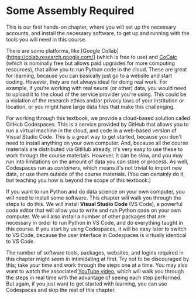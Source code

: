 # Some Assembly Required

This is our first hands-on chapter, where you will set up the necessary accounts, and install the necessary software, to get up and running with the tools you will need in this course.

There are some platforms, like [Google Collab](https://colab.research.google.com/] (which is free to use) and [CoCalc](https://cocalc.com/) (which is nominally free but allows paid upgrades for more computing resources), that allow you to run Python code in the cloud. These are great for learning, because you can basically just go to a website and start coding. However, they are not always ideal for doing real work. For example, if you're working with real neural (or other) data, you would need to upload it to the cloud of the service provider you're using. This could be a violation of the research ethics and/or privacy laws of your institution or location, or you might have large data files that make this challenging.

For working through this textbook, we provide a cloud-based solution called GitHub Codespaces. This is a service provided by GitHub that allows you to run a virtual machine in the cloud, and code in a web-based version of Visual Studio Code. This is a great way to get started, because you don't need to install anything on your own computer. And, because all the course materials are distributed via GitHub already, it's very easy to use these to work through the course materials. However, it can be slow, and you may run into limitations on the amount of data you can store or process. As well, Codespaces run as *containers*, which means it's not trivial to import new data, or use them outside of the course materials. (You can certainly do it, but teaching you how is beyond the scope of this textbook.)

If you want to run Python and do data science on your own computer, you will need to install some software. This chapter will walk you through the steps to do this. We will install **Visual Studio Code** (VS Code), a powerful code editor that will allow you to write and run Python code on your own computer. We will also install a number of other packages that are necessary in order to run Python in VS Code, and do everything taught in this course. If you start by using Codespaces, it will be easy later to switch to VS Code, because the user interface in Codespaces is virtually identical to VS Code.

The number of software tools, packages, websites, and logins required in this chapter might seem in intimidating at first. Try not to be discouraged by this; take your time and work through the steps one at a time. You may also want to watch the associated [YouTube video](https://youtu.be/tF6_xp3LU8A), which will walk you through the steps in real time with the advantage of seeing each step performed. But again, if you just want to get started with learning, you can use Codespaces and skip the rest of this chapter.

